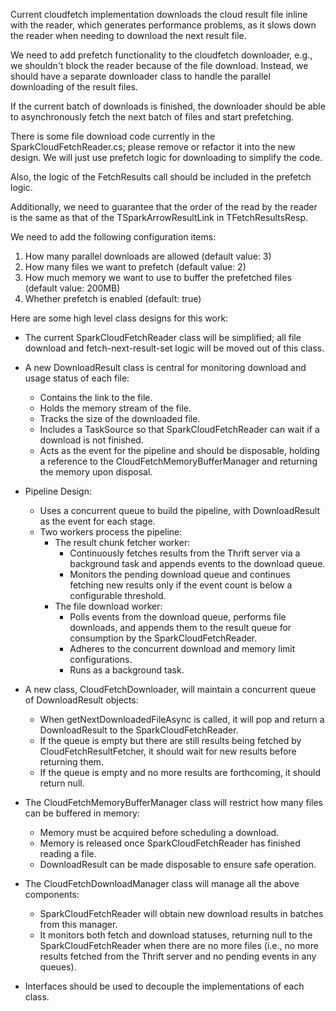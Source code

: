 <!--
 Licensed to the Apache Software Foundation (ASF) under one or more
 contributor license agreements.  See the NOTICE file distributed with
 this work for additional information regarding copyright ownership.
 The ASF licenses this file to You under the Apache License, Version 2.0
 (the "License"); you may not use this file except in compliance with
 the License.  You may obtain a copy of the License at

    http://www.apache.org/licenses/LICENSE-2.0

 Unless required by applicable law or agreed to in writing, software
 distributed under the License is distributed on an "AS IS" BASIS,
 WITHOUT WARRANTIES OR CONDITIONS OF ANY KIND, either express or implied.
 See the License for the specific language governing permissions and
 limitations under the License.
-->

Current cloudfetch implementation downloads the cloud result file inline with the reader, which generates performance problems, as it slows down the reader when needing to download the next result file.

We need to add prefetch functionality to the cloudfetch downloader, e.g., we shouldn't block the reader because of the file download. Instead, we should have a separate downloader class to handle the parallel downloading of the result files.

If the current batch of downloads is finished, the downloader should be able to asynchronously fetch the next batch of files and start prefetching.

There is some file download code currently in the SparkCloudFetchReader.cs; please remove or refactor it into the new design. We will just use prefetch logic for downloading to simplify the code.

Also, the logic of the FetchResults call should be included in the prefetch logic.

Additionally, we need to guarantee that the order of the read by the reader is the same as that of the TSparkArrowResultLink in TFetchResultsResp.

We need to add the following configuration items:
1. How many parallel downloads are allowed (default value: 3)
2. How many files we want to prefetch (default value: 2)
3. How much memory we want to use to buffer the prefetched files (default value: 200MB)
4. Whether prefetch is enabled (default: true)

Here are some high level class designs for this work:

- The current SparkCloudFetchReader class will be simplified; all file download and fetch-next-result-set logic will be moved out of this class.

- A new DownloadResult class is central for monitoring download and usage status of each file:
  - Contains the link to the file.
  - Holds the memory stream of the file.
  - Tracks the size of the downloaded file.
  - Includes a TaskSource so that SparkCloudFetchReader can wait if a download is not finished.
  - Acts as the event for the pipeline and should be disposable, holding a reference to the CloudFetchMemoryBufferManager and returning the memory upon disposal.

- Pipeline Design:
  - Uses a concurrent queue to build the pipeline, with DownloadResult as the event for each stage.
  - Two workers process the pipeline:
    - The result chunk fetcher worker:
      - Continuously fetches results from the Thrift server via a background task and appends events to the download queue.
      - Monitors the pending download queue and continues fetching new results only if the event count is below a configurable threshold.
    - The file download worker:
      - Polls events from the download queue, performs file downloads, and appends them to the result queue for consumption by the SparkCloudFetchReader.
      - Adheres to the concurrent download and memory limit configurations.
      - Runs as a background task.

- A new class, CloudFetchDownloader, will maintain a concurrent queue of DownloadResult objects:
  - When getNextDownloadedFileAsync is called, it will pop and return a DownloadResult to the SparkCloudFetchReader.
  - If the queue is empty but there are still results being fetched by CloudFetchResultFetcher, it should wait for new results before returning them.
  - If the queue is empty and no more results are forthcoming, it should return null.

- The CloudFetchMemoryBufferManager class will restrict how many files can be buffered in memory:
  - Memory must be acquired before scheduling a download.
  - Memory is released once SparkCloudFetchReader has finished reading a file.
  - DownloadResult can be made disposable to ensure safe operation.

- The CloudFetchDownloadManager class will manage all the above components:
  - SparkCloudFetchReader will obtain new download results in batches from this manager.
  - It monitors both fetch and download statuses, returning null to the SparkCloudFetchReader when there are no more files (i.e., no more results fetched from the Thrift server and no pending events in any queues).

- Interfaces should be used to decouple the implementations of each class.
